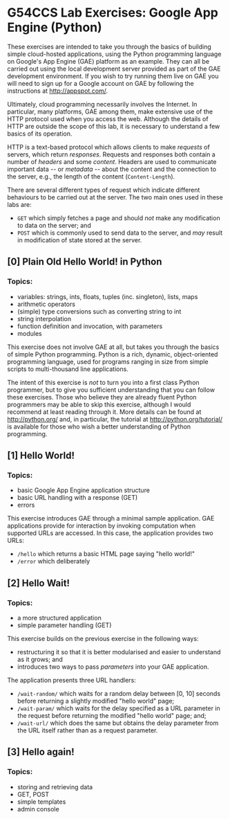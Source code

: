 G54CCS Lab Exercises: Google App Engine (Python)
================================================

These exercises are intended to take you through the basics of
building simple cloud-hosted applications, using the Python
programming language on Google's App Engine (GAE) platform as an
example.  They can all be carried out using the local development
server provided as part of the GAE development environment.  If you
wish to try running them live on GAE you will need to sign up for a
Google account on GAE by following the instructions at
<http://appspot.com/>.

Ultimately, cloud programming necessarily involves the Internet.  In
particular, many platforms, GAE among them, make extensive use of the
HTTP protocol used when you access the web.  Although the details of
HTTP are outside the scope of this lab, it is necessary to understand
a few basics of its operation. 

HTTP is a text-based protocol which allows clients to make _requests_
of servers, which return _responses_.  Requests and responses both
contain a number of _headers_ and some _content_.  Headers are used to
communicate important data -- or _metadata_ -- about the content and
the connection to the server, e.g., the length of the content
(`Content-Length`).   

There are several different types of request which indicate different
behaviours to be carried out at the server.  The two main ones used in
these labs are: 
+ `GET` which simply fetches a page and should _not_ make any
  modification to data on the server; and
+ `POST` which is commonly used to send data to the server, and _may_
  result in modification of state stored at the server.


[0] Plain Old Hello World! in Python
-----------------------------------

### Topics:
+ variables: strings, ints, floats, tuples (inc. singleton), lists,
  maps 
+ arithmetic operators
+ (simple) type conversions such as converting string to int
+ string interpolation
+ function definition and invocation, with parameters
+ modules
   
This exercise does not involve GAE at all, but takes you through the
basics of simple Python programming.  Python is a rich, dynamic,
object-oriented programming language, used for programs ranging in
size from simple scripts to multi-thousand line applications.  
                                                               
The intent of this exercise is _not_ to turn you into a first class
Python programmer, but to give you sufficient understanding that you
can follow these exercises.  Those who believe they are already fluent
Python programmers may be able to skip this exercise, although I would
recommend at least reading through it.  More details can be found at
<http://python.org/> and, in particular, the tutorial at
<http://python.org/tutorial/> is available for those who wish a better
understanding of Python programming. 
  
   
[1] Hello World!
---------------

### Topics:
+ basic Google App Engine application structure
+ basic URL handling with a response (GET)
+ errors

This exercise introduces GAE through a minimal sample application.
GAE applications provide for interaction by invoking computation when
supported URLs are accessed.  In this case, the application provides
two URLs:

+ `/hello` which returns a basic HTML page saying "hello world!"
+ `/error` which deliberately


[2] Hello Wait!
--------------

### Topics:
+ a more structured application 
+ simple parameter handling (GET)

This exercise builds on the previous exercise in the following ways:
+ restructuring it so that it is better modularised and easier to
  understand as it grows; and
+ introduces two ways to pass _parameters_ into your GAE application.

The application presents three URL handlers:
+ `/wait-random/` which waits for a random delay between [0, 10]
  seconds before returning a slightly modified "hello world" page;
+ `/wait-param/` which waits for the delay specified as a URL
  parameter in the request before returning the modified "hello world"
  page; and;
+ `/wait-url/` which does the same but obtains the delay parameter
  from the URL itself rather than as a request parameter.


[3] Hello again!
---------------

### Topics:
+ storing and retrieving data
+ GET, POST
+ simple templates
+ admin console


<!--
4. Hello for the final time!
   + maintaining state via tickets 

5. Hello Mashup!
   + simple use of web services eg., twitter search
-->   
